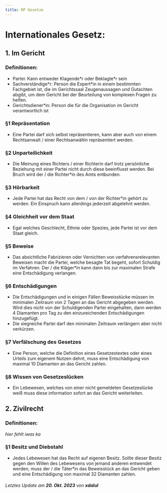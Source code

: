 ```yaml
---
title: RP Gesetze
---
```


# Internationales Gesetz:

## 1. __Im Gericht__

### Definitionen:
- Partei: Kann entweder Klagende\*r oder Beklagte\*r sein
- Sachverständige\*r: Person die Expert\*in in einem bestimmten Fachgebiet ist, die im Gerichtssaal Zeugenaussagen und Gutachten abgibt, um dem Gericht bei der Beurteilung von komplexen Fragen zu helfen.
- Gerichtsdiener\*in: Person die für die Organisation im Gericht verantwortlich ist

### §1 Repräsentation
- Eine Partei darf sich selbst repräsentieren, kann aber auch von einem Rechtsanwalt / einer Rechtsanwältin repräsentiert werden.

### §2 Unparteilichkeit
- Die Meinung eines Richters / einer Richterin darf trotz persönliche Beziehung mit einer Partei nicht durch diese beeinflusst werden. Bei Bruch wird der / die Richter*in des Amts entbunden.

### §3 Hörbarkeit
- Jede Partei hat das Recht von dem / von der Richter*in gehört zu werden. Ein Einspruch kann allerdings jederzeit abgelehnt werden.

### §4 Gleichheit vor dem Staat
- Egal welches Geschlecht, Ethnie oder Spezies, jede Partei ist vor dem Staat gleich.

### §5 Beweise
- Das absichtliche Fabrizieren oder Vernichten von verfahrensrelevanten Beweisen macht die Partei, welche besagte Tat begeht, sofort Schuldig im Verfahren. Der / die Kläger*in kann dann bis zur maximalen Strafe eine Entschädigung verlangen.

### §6 Entschädigungen
- Die Entschädigungen und in einigen Fällen Beweisstücke müssen im minimalen Zeitraum von 2 Tagen an das Gericht abgegeben werden. Wird dies nicht von der Schuldigenden Partei eingehalten, dann werden 4 Diamanten pro Tag zu den einzureichenden Entschädigungen hinzugefügt.
- Die siegreiche Partei darf den minimalen Zeitraum verlängern aber nicht verkürzen.

### §7 Verfälschung des Gesetzes
- Eine Person, welche die Definition eines Gesetzestextes oder eines Urteils zum eigenem Nutzen dehnt, muss eine Entschädigung von maximal 10 Diamanten an das Gericht zahlen.

### §8 Wissen von Gesetzeslücken
- Ein Lebewesen, welches von einer nicht gemeldeten Gesetzeslücke weiß muss diese information sofort an das Gericht weiterleiten.

## 2. __Zivilrecht__

### Definitionen:
*hier fehlt iwas ka*

### §1 Besitz und Diebstahl
- Jedes Lebewesen hat das Recht auf eigenen Besitz. Sollte dieser Besitz gegen den Willen des Lebewesens von jemand anderen entwendet werden, muss der / die Täter\*in das Beweisstück an das Gericht geben und eine Entschädigung von maximal 32 Diamanten zahlen.


###### *Letztes Update am **20. Okt. 2023** von **xdalul***